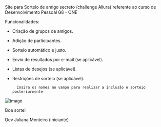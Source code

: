   Site para Sorteio de amigo secreto (challenge Allura) referente ao curso de Desenvolvimento Pessoal G8 - ONE

Funcionalidades:

- Criação de grupos de amigos.
- Adição de participantes.
- Sorteio automático e justo.
- Envio de resultados por e-mail (se aplicável).
- Listas de desejos (se aplicável).
- Restrições de sorteio (se aplicável).

        Insira os nomes no vampo para realizar a inclusão e sorteio posteriormente

![image](https://github.com/user-attachments/assets/e6c47324-b73c-49b2-9382-bbea14851416)

Boa sorte!

Dev Juliana Monteiro (iniciante)
